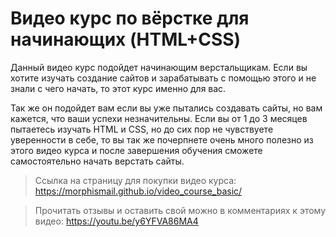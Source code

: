 # Видео курс по вёрстке для начинающих (HTML+CSS)

Данный видео курс подойдет начинающим верстальщикам. Если вы хотите изучать создание сайтов и зарабатывать с помощью этого и не знали с чего начать, то этот курс именно для вас.

Так же он подойдет вам если вы уже пытались создавать сайты, но вам кажется, что ваши успехи незначительны. Если вы от 1 до 3 месяцев пытаетесь изучать HTML и CSS, но до сих пор не чувствуете уверенности в себе, то вы так же почерпнете очень много полезно из этого видео курса и после завершения обучения сможете самостоятельно начать верстать сайты.

>Ссылка на страницу для покупки видео курса: https://morphismail.github.io/video_course_basic/

>Прочитать отзывы и оставить свой можно в комментариях к этому видео: https://youtu.be/y6YFVA86MA4

